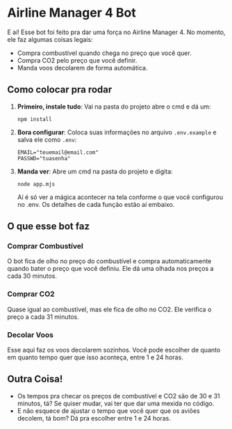 # Airline Manager 4 Bot

E aí! Esse bot foi feito pra dar uma força no Airline Manager 4. No momento, ele faz algumas coisas legais:

- Compra combustível quando chega no preço que você quer.
- Compra CO2 pelo preço que você definir.
- Manda voos decolarem de forma automática.

## Como colocar pra rodar

1. **Primeiro, instale tudo**:
   Vai na pasta do projeto abre o cmd e dá um:
   ```
   npm install
   ```

2. **Bora configurar**:
   Coloca suas informações no arquivo `.env.example` e salva ele como `.env`:
   ```
   EMAIL="teuemail@email.com"
   PASSWD="tuasenha"
   ```

3. **Manda ver**:
   Abre um cmd na pasta do projeto e digita:
   ```
   node app.mjs
   ```
   Aí é só ver a mágica acontecer na tela conforme o que você configurou no .env. Os detalhes de cada função estão aí embaixo.

## O que esse bot faz

### Comprar Combustível

O bot fica de olho no preço do combustível e compra automaticamente quando bater o preço que você definiu. Ele dá uma olhada nos preços a cada 30 minutos.

### Comprar CO2

Quase igual ao combustível, mas ele fica de olho no CO2. Ele verifica o preço a cada 31 minutos.

### Decolar Voos

Esse aqui faz os voos decolarem sozinhos. Você pode escolher de quanto em quanto tempo quer que isso aconteça, entre 1 e 24 horas.

## Outra Coisa!

- Os tempos pra checar os preços de combustível e CO2 são de 30 e 31 minutos, tá? Se quiser mudar, vai ter que dar uma mexida no código.
- E não esquece de ajustar o tempo que você quer que os aviões decolem, tá bom? Dá pra escolher entre 1 e 24 horas.
